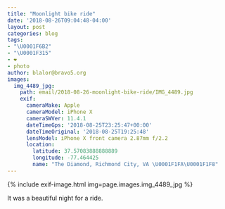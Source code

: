 ```yaml
---
title: "Moonlight bike ride"
date: '2018-08-26T09:04:48-04:00'
layout: post
categories: blog
tags:
- "\U0001F6B2"
- "\U0001F315"
- ❤️
- photo
author: blalor@bravo5.org
images:
  img_4489_jpg:
    path: email/2018-08-26-moonlight-bike-ride/IMG_4489.jpg
    exif:
      cameraMake: Apple
      cameraModel: iPhone X
      cameraSWVer: 11.4.1
      dateTimeGps: '2018-08-25T23:25:47+00:00'
      dateTimeOriginal: '2018-08-25T19:25:48'
      lensModel: iPhone X front camera 2.87mm f/2.2
      location:
        latitude: 37.57083888888889
        longitude: -77.464425
        name: "The Diamond, Richmond City, VA \U0001F1FA\U0001F1F8"
---
```


{% include exif-image.html img=page.images.img_4489_jpg %}

It was a beautiful night for a ride.
